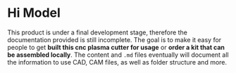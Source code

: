 # Hi Model

This product is under a final development stage, therefore the documentation provided is still incomplete. The goal is to make it easy for people to get **built this cnc plasma cutter for usage** or **order a kit that can be assembled locally**. The content and ``.md`` files eventually will document all the information to use CAD, CAM files, as well as folder structure and more.
